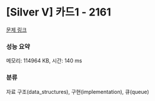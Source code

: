 # [Silver V] 카드1 - 2161 

[문제 링크](https://www.acmicpc.net/problem/2161) 

### 성능 요약

메모리: 114964 KB, 시간: 140 ms

### 분류

자료 구조(data_structures), 구현(implementation), 큐(queue)

